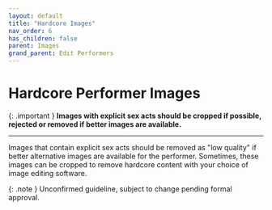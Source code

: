 ```yaml
---
layout: default
title: "Hardcore Images"
nav_order: 6
has_children: false
parent: Images
grand_parent: Edit Performers
---
```


# Hardcore Performer Images

{: .important }
**Images with explicit sex acts should be cropped if possible, rejected or removed if better images are available.**

---

Images that contain explicit sex acts should be removed as "low quality" if better alternative images are available for the performer. Sometimes, these images can be cropped to remove hardcore content with your choice of image editing software.

{: .note }
Unconfirmed guideline, subject to change pending formal approval.
